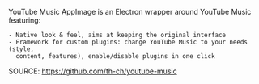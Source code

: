 
 YouTube Music AppImage is an Electron wrapper around YouTube Music featuring:

    - Native look & feel, aims at keeping the original interface
    - Framework for custom plugins: change YouTube Music to your needs (style,
      content, features), enable/disable plugins in one click
 

 SOURCE: https://github.com/th-ch/youtube-music
